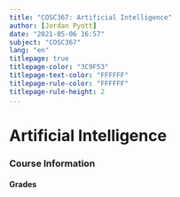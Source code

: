 ```yaml
---
title: "COSC367: Artificial Intelligence"
author: [Jordan Pyott]
date: "2021-05-06 16:57"
subject: "COSC367"
lang: "en"
titlepage: true
titlepage-color: "3C9F53"
titlepage-text-color: "FFFFFF"
titlepage-rule-color: "FFFFFF"
titlepage-rule-height: 2
...
```


# Artificial Intelligence

### Course Information


#### Grades

